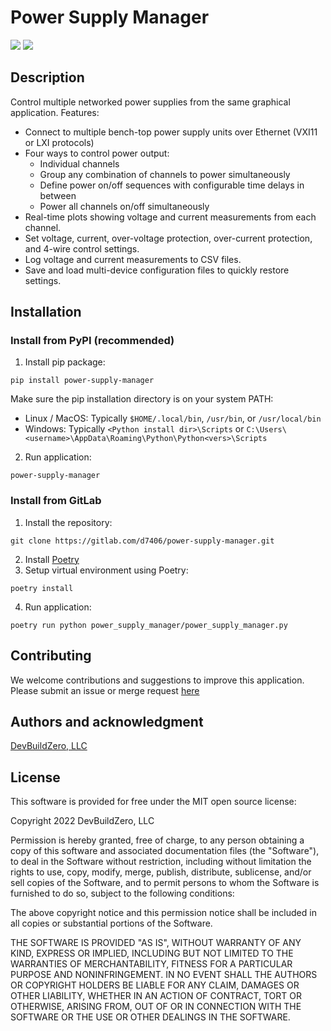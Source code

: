 # Power Supply Manager


![](./power_supply_manager_1.png)
![](./power_supply_manager_2.png)

## Description
Control multiple networked power supplies from the same graphical application. Features:

* Connect to multiple bench-top power supply units over Ethernet (VXI11 or LXI protocols)
* Four ways to control power output:
  * Individual channels
  * Group any combination of channels to power simultaneously
  * Define power on/off sequences with configurable time delays in between
  * Power all channels on/off simultaneously
* Real-time plots showing voltage and current measurements from each channel.
* Set voltage, current, over-voltage protection, over-current protection, and 4-wire control settings.
* Log voltage and current measurements to CSV files.
* Save and load multi-device configuration files to quickly restore settings.

## Installation

### Install from PyPI (recommended)

1. Install pip package:
  ```
  pip install power-supply-manager
  ```

  Make sure the pip installation directory is on your system PATH:
  * Linux / MacOS: Typically `$HOME/.local/bin`, `/usr/bin`, or `/usr/local/bin`
  * Windows: Typically `<Python install dir>\Scripts` or `C:\Users\<username>\AppData\Roaming\Python\Python<vers>\Scripts`

2. Run application:
  ```
  power-supply-manager
  ```

### Install from GitLab

1. Install the repository:

  ```
  git clone https://gitlab.com/d7406/power-supply-manager.git
  ```
2. Install [Poetry](https://python-poetry.org)
3. Setup virtual environment using Poetry:
  ```
  poetry install
  ```
4. Run application:
  ```
  poetry run python power_supply_manager/power_supply_manager.py
  ```

## Contributing
We welcome contributions and suggestions to improve this application. Please submit an issue or merge request [here](https://gitlab.com/d7406/power-supply-manager)

## Authors and acknowledgment
[DevBuildZero, LLC](http://devbuildzero.com)

## License
This software is provided for free under the MIT open source license:

Copyright 2022 DevBuildZero, LLC

Permission is hereby granted, free of charge, to any person obtaining a copy of 
this software and associated documentation files (the "Software"), to deal in 
the Software without restriction, including without limitation the rights to 
use, copy, modify, merge, publish, distribute, sublicense, and/or sell copies 
of the Software, and to permit persons to whom the Software is furnished to do 
so, subject to the following conditions:

The above copyright notice and this permission notice shall be included in all 
copies or substantial portions of the Software.

THE SOFTWARE IS PROVIDED "AS IS", WITHOUT WARRANTY OF ANY KIND, EXPRESS OR 
IMPLIED, INCLUDING BUT NOT LIMITED TO THE WARRANTIES OF MERCHANTABILITY, FITNESS
FOR A PARTICULAR PURPOSE AND NONINFRINGEMENT. IN NO EVENT SHALL THE AUTHORS OR 
COPYRIGHT HOLDERS BE LIABLE FOR ANY CLAIM, DAMAGES OR OTHER LIABILITY, WHETHER 
IN AN ACTION OF CONTRACT, TORT OR OTHERWISE, ARISING FROM, OUT OF OR IN 
CONNECTION WITH THE SOFTWARE OR THE USE OR OTHER DEALINGS IN THE SOFTWARE.
